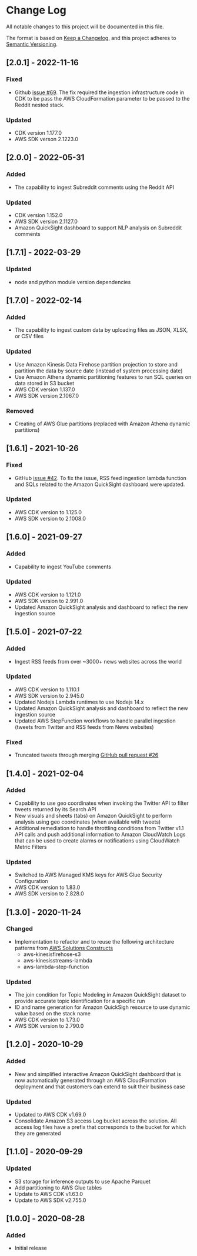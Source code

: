 # Change Log

All notable changes to this project will be documented in this file.

The format is based on [Keep a Changelog](https://keepachangelog.com/en/1.0.0/),
and this project adheres to [Semantic Versioning](https://semver.org/spec/v2.0.0.html).

## [2.0.1] - 2022-11-16

### Fixed

- Github [issue #69](https://github.com/aws-solutions/discovering-hot-topics-using-machine-learning/issues/69). The fix required the ingestion  infrastructure code in CDK to be pass the AWS CloudFormation parameter to be passed to the Reddit nested stack.

### Updated

- CDK version 1.177.0
- AWS SDK verson 2.1223.0

## [2.0.0] - 2022-05-31

### Added

- The capability to ingest Subreddit comments using the Reddit API

### Updated

- CDK version 1.152.0
- AWS SDK version 2.1127.0
- Amazon QuickSight dashboard to support NLP analysis on Subreddit comments

## [1.7.1] - 2022-03-29

### Updated

- node and python module version dependencies

## [1.7.0] - 2022-02-14

### Added

- The capability to ingest custom data by uploading files as JSON, XLSX, or CSV files

### Updated

- Use Amazon Kinesis Data Firehose partition projection to store and partition the data by source date (instead of system processing date)
- Use Amazon Athena dynamic partitioning features to run SQL queries on data stored in S3 bucket
- AWS CDK version 1.137.0
- AWS SDK version 2.1067.0

### Removed

- Creating of AWS Glue partitions (replaced with Amazon Athena dynamic partitions)

## [1.6.1] - 2021-10-26

### Fixed

- GitHub [issue #42](https://github.com/aws-solutions/discovering-hot-topics-using-machine-learning/issues/42). To fix the issue, RSS feed ingestion lambda function and SQLs related to the Amazon QuickSight dashboard were updated.

### Updated

- AWS CDK version to 1.125.0
- AWS SDK version to 2.1008.0

## [1.6.0] - 2021-09-27

### Added

- Capability to ingest YouTube comments

### Updated

- AWS CDK version to 1.121.0
- AWS SDK version to 2.991.0
- Updated Amazon QuickSight analysis and dashboard to reflect the new ingestion source

## [1.5.0] - 2021-07-22

### Added

- Ingest RSS feeds from over ~3000+ news websites across the world

### Updated

- AWS CDK version to 1.110.1
- AWS SDK version to 2.945.0
- Updated Nodejs Lambda runtimes to use Nodejs 14.x
- Updated Amazon QuickSight analysis and dashboard to reflect the new ingestion source
- Updated AWS StepFunction workflows to handle parallel ingestion (tweets from Twitter and RSS feeds from News websites)

### Fixed

- Truncated tweets through merging [GitHub pull request #26](https://github.com/aws-solutions/discovering-hot-topics-using-machine-learning/pull/26)

## [1.4.0] - 2021-02-04

### Added

- Capability to use geo coordinates when invoking the Twitter API to filter tweets returned by its Search API
- New visuals and sheets (tabs) on Amazon QuickSight to perform analysis using geo coordinates (when available with tweets)
- Additional remediation to handle throttling conditions from Twitter v1.1 API calls and push additional information to Amazon CloudWatch Logs that can be used to create alarms or notifications using CloudWatch Metric Filters

### Updated

- Switched to AWS Managed KMS keys for AWS Glue Security Configuration
- AWS CDK version to 1.83.0
- AWS SDK version to 2.828.0

## [1.3.0] - 2020-11-24

### Changed

- Implementation to refactor and to reuse the following architecture patterns from [AWS Solutions Constructs](https://aws.amazon.com/solutions/constructs/)
  - aws-kinesisfirehose-s3
  - aws-kinesisstreams-lambda
  - aws-lambda-step-function

### Updated

- The join condition for Topic Modeling in Amazon QuickSight dataset to provide accurate topic identification for a specific run
- ID and name generation for Amazon QuickSigh resource to use dynamic value based on the stack name
- AWS CDK version to 1.73.0
- AWS SDK version to 2.790.0

## [1.2.0] - 2020-10-29

### Added

- New and simplified interactive Amazon QuickSight dashboard that is now automatically generated through an AWS CloudFormation deployment and that customers can extend to suit their business case

### Updated

- Updated to AWS CDK v1.69.0
- Consolidate Amazon S3 access Log bucket across the solution. All access log files have a prefix that corresponds to the bucket for which they are generated

## [1.1.0] - 2020-09-29

### Updated

- S3 storage for inference outputs to use Apache Parquet
- Add partitioning to AWS Glue tables
- Update to AWS CDK v1.63.0
- Update to AWS SDK v2.755.0

## [1.0.0] - 2020-08-28

### Added

- Initial release
